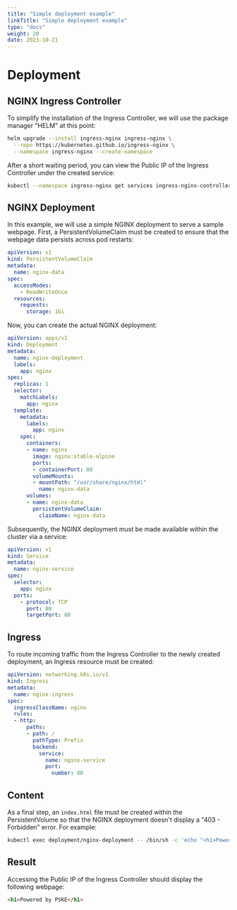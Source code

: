 ```yaml
---
title: "Simple deployment example"
linkTitle: "Simple deployment example"
type: "docs"
weight: 20
date: 2023-10-21
---
```


# Deployment

## NGINX Ingress Controller
To simplify the installation of the Ingress Controller, we will use the package manager "HELM" at this point:

```bash
helm upgrade --install ingress-nginx ingress-nginx \
  --repo https://kubernetes.github.io/ingress-nginx \
  --namespace ingress-nginx --create-namespace
```

After a short waiting period, you can view the Public IP of the Ingress Controller under the created service:

```bash
kubectl --namespace ingress-nginx get services ingress-nginx-controller
```

## NGINX Deployment
In this example, we will use a simple NGINX deployment to serve a sample webpage. First, a PersistentVolumeClaim must be created to ensure that the webpage data persists across pod restarts:

```yaml
apiVersion: v1
kind: PersistentVolumeClaim
metadata:
  name: nginx-data
spec:
  accessModes:
    - ReadWriteOnce
  resources:
    requests:
      storage: 1Gi
```

Now, you can create the actual NGINX deployment:

```yaml
apiVersion: apps/v1
kind: Deployment
metadata:
  name: nginx-deployment
  labels:
    app: nginx
spec:
  replicas: 1
  selector:
    matchLabels:
      app: nginx
  template:
    metadata:
      labels:
        app: nginx
    spec:
      containers:
      - name: nginx
        image: nginx:stable-alpine
        ports:
        - containerPort: 80
        volumeMounts:
        - mountPath: "/usr/share/nginx/html"
          name: nginx-data
      volumes:
      - name: nginx-data
        persistentVolumeClaim:
          claimName: nginx-data
```

Subsequently, the NGINX deployment must be made available within the cluster via a service:

```yaml
apiVersion: v1
kind: Service
metadata:
  name: nginx-service
spec:
  selector:
    app: nginx
  ports:
    - protocol: TCP
      port: 80
      targetPort: 80
```

## Ingress
To route incoming traffic from the Ingress Controller to the newly created deployment, an Ingress resource must be created:

```yaml
apiVersion: networking.k8s.io/v1
kind: Ingress
metadata:
  name: nginx-ingress
spec:
  ingressClassName: nginx
  rules:
  - http:
      paths:
      - path: /
        pathType: Prefix
        backend:
          service:
            name: nginx-service
            port:
              number: 80
```

## Content
As a final step, an `index.html` file must be created within the PersistentVolume so that the NGINX deployment doesn't display a "403 - Forbidden" error. For example:

```bash
kubectl exec deployment/nginx-deployment -- /bin/sh -c 'echo "<h1>Powered by PSKE</h1>" > /usr/share/nginx/html/index.html'
```

## Result
Accessing the Public IP of the Ingress Controller should display the following webpage:

```html
<h1>Powered by PSKE</h1>
```